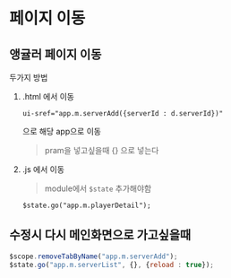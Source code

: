 # 페이지 이동

## 앵귤러 페이지 이동

두가지 방법

1. .html 에서 이동

   ~~~
   ui-sref="app.m.serverAdd({serverId : d.serverId})"
   ~~~

   으로 해당 app으로 이동

   > pram을 넣고싶을때 {} 으로 넣는다

2. .js 에서 이동

   > module에서 `$state` 추가해야함

   ~~~
   $state.go("app.m.playerDetail");
   ~~~

   



## 수정시 다시 메인화면으로 가고싶을때

~~~js
$scope.removeTabByName("app.m.serverAdd");
$state.go("app.m.serverList", {}, {reload : true});
~~~


